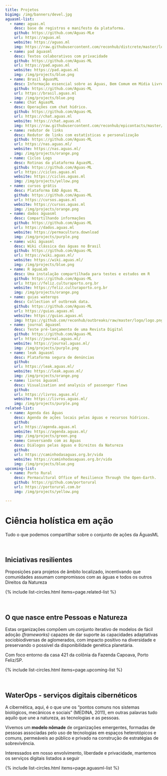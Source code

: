 ```yaml
---
title: Projetos
bigimg: /img/banners/devel.jpg
aguasml-list:
  - name: aguas.ml
    desc: base de registros e manifesto da plataforma.
    github: https://github.com/Aguas-MLe
    url: https://aguas.ml
    website: https://aguas.ml
    img: https://raw.githubusercontent.com/reconhub/distcrete/master/logo/logo.png
  - name: pad águasml
    desc: Textos colaborativos com privacidade
    github: https://github.com/Aguas-ML
    url: https://pad.aguas.ml
    website: https://pad.aguas.ml
    img: /img/projects/blue.png
  - name: Brasil ÁguasML
    desc: Informação essencial sobre as Águas, Bem Comum em Mídia Livre
    github: https://github.com/Aguas-ML
    url: https://brasil.aguas.ml
    img: /img/projects/blue.png
  - name: Chat ÁguasML
    desc: Operações com chat hídrico.
    github: https://github.com/Aguas-ML
    url: https://chat.aguas.ml
    website: https://chat.aguas.ml
    img: https://raw.githubusercontent.com/reconhub/epicontacts/master/logo/logo.png
  - name: redutor de links
    desc: Redutor de links com estatísticas e personalização
    github: https://github.com/Aguas-ML
    url: https://nas.aguas.ml/
    website: https://nas.aguas.ml/
    img: /img/projects/orange.png
  - name: Ciclos Logs
    desc: Rotinas da plataforma ÁguasML.
    github: https://github.com/Aguas-ML
    url: https://ciclos.aguas.ml
    website: https://ciclos.aguas.ml
    img: /img/projects/yellow.png
  - name: cursos grátis
    desc: Plataforma EAD Águas ML.
    github: https://github.com/Aguas-ML
    url: https://cursos.aguas.ml
    website: https://cursos.aguas.ml
    img: /img/projects/orange.png
  - name: dados águasml
    desc: Compartilhando informações
    github: https://github.com/Aguas-ML
    url: https://dados.aguas.ml
    website: https://permacultura.download
    img: /img/projects/purple.png
  - name: wiki águasml
    desc: Wiki clássica das águas no Brasil
    github: https://github.com/Aguas-ML
    url: https://wiki.aguas.ml/
    website: https://wiki.aguas.ml/
    img: /img/projects/blue.png
  - name: R águaLab
    desc: Uma instalação compartilhada para testes e estudos em R
    github: https://github.com/Aguas-ML
    url: https://feliz.culturaporto.org.br
    website: https://feliz.culturaporto.org.br
    img: /img/projects/orange.png
  - name: guias waterops
    desc: Collection of outbreak data.
    github: https://github.com/Aguas-ML
    url: https://guias.aguas.ml
    website: https://guias.aguas.ml
    img: https://github.com/reconhub/outbreaks/raw/master/logo/logo.png
  - name: journal águasml
    desc: Teste pré-lançamento de uma Revista Digital
    github: https://github.com/Aguas-ML
    url: https://journal.aguas.ml/
    website: https://journal.aguas.ml/
    img: /img/projects/purple.png
  - name: leak águasml
    desc: Plataforma segura de denúncias
    github: 
    url: https://leak.aguas.ml/
    website: https://leak.aguas.ml/
    img: /img/projects/orange.png
  - name: livros águasml
    desc: Visualisation and analysis of passenger flows
    github: 
    url: https://livros.aguas.ml/
    website: https://livros.aguas.ml/
    img: /img/projects/purple.png
related-list:
  - name: Agenda das Águas
    desc: Agenda de ações locais pelas águas e recursos hídricos.
    github: 
    url: https://agenda.aguas.ml
    website: https://agenda.aguas.ml/
    img: /img/projects/green.png
  - name: Conversando com as Águas
    desc: Diálogos pelas águas e Direitos da Natureza
    github: 
    url: https://caminhodasaguas.org.br/vida
    website: https://caminhodasaguas.org.br/vida
    img: /img/projects/blue.png
upcoming-list:
  - name: Porto Rural
    desc: Permacultural Office of Resilience Through the Open-Earth.
    github: https://github.com/portorural
    url: https://portorural.com.br
    img: /img/projects/yellow.png

---
```

# Ciência holística em ação

Tudo o que podemos compartilhar sobre o conjunto de ações da ÁguasML


<br>

## Iniciativas resilientes

Proposições para projetos de âmbito localizado, incentivando que comunidades assumam compromissos com as águas e todos os outros Direitos da Natureza

{% include list-circles.html items=page.related-list %}




<br>

## O que nasce entre Pessoas e Natureza

Estas organizações compõem um conjunto iterativo de modelos de fácil adoção *(frameworks)* capazes de dar suporte às capacidades adaptativas sociobiodiversas de aglomerados, com impacto positivo na diversidade e preservando o possível da disponibilidade genética planetária.

Com foco entorno da casa 421 da colônia da Fazenda Capoava, Porto Feliz/SP.

{% include list-circles.html items=page.upcoming-list %}




<br>

##  WaterOps - serviços digitais cibernéticos

A cibernética, aqui, é o que une os “pontos comuns nos sistemas biológicos, mecânicos e sociais” (MEDINA, 2011), em outras palavras tudo aquilo que une a natureza, as tecnologias e as pessoas.

Vivemos um **modelo nômade** de organizações emergentes, formadas de pessoas associadas pelo uso de tecnologias em espaços heterotópicos e comuns, permeáveis ao público e privado na construção de estratégias de sobrevivência.

Interessados em nosso envolvimento, liberdade e privacidade, mantemos os serviços digitais listados a seguir


{% include list-circles.html items=page.aguasml-list %}




<br>